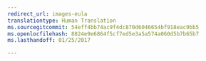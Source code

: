 ```yaml
---
redirect_url: images-eula
translationtype: Human Translation
ms.sourcegitcommit: 54eff4bb74ac9f4dc870d6046654bf918eac9bb5
ms.openlocfilehash: 8824e9e6864f5cf7ed5e3a5a574a060d5b7b65b7
ms.lasthandoff: 01/25/2017

---
```

